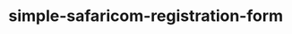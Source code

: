# simple-safaricom-registration-form
<html>
<head>
<Link rel="stylesheet" href="simple.css">
</head>
<title><b>Subscriber Registration form.</b></tittle>
<body>
<form>

/*I/*NCOMPLETE*/
